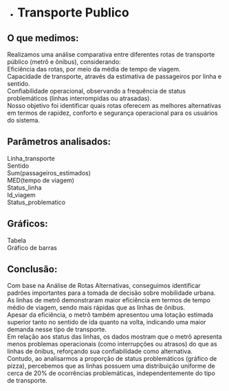 * # Transporte Publico

## O que medimos:  
Realizamos uma análise comparativa entre diferentes rotas de transporte público (metrô e ônibus), considerando:  
Eficiência das rotas, por meio da média de tempo de viagem.  
Capacidade de transporte, através da estimativa de passageiros por linha e sentido.  
Confiabilidade operacional, observando a frequência de status problemáticos (linhas interrompidas ou atrasadas).  
Nosso objetivo foi identificar quais rotas oferecem as melhores alternativas em termos de rapidez, conforto e segurança operacional para os usuários do sistema.  

## Parâmetros analisados:  
Linha_transporte  
Sentido  
Sum(passageiros_estimados)  
MED(tempo de viagem)  
Status_linha  
Id_viagem  
Status_problematico  

## Gráficos:  
Tabela  
Gráfico de barras  

## Conclusão:  
Com base na Análise de Rotas Alternativas, conseguimos identificar padrões importantes para a tomada de decisão sobre mobilidade urbana.  
As linhas de metrô demonstraram maior eficiência em termos de tempo médio de viagem, sendo mais rápidas que as linhas de ônibus.  
Apesar da eficiência, o metrô também apresentou uma lotação estimada superior tanto no sentido de ida quanto na volta, indicando uma maior demanda nesse tipo de transporte.  
Em relação aos status das linhas, os dados mostram que o metrô apresenta menos problemas operacionais (como interrupções ou atrasos) do que as linhas de ônibus, reforçando sua confiabilidade como alternativa.  
Contudo, ao analisarmos a proporção de status problemáticos (gráfico de pizza), percebemos que as linhas possuem uma distribuição uniforme de cerca de 20% de ocorrências problemáticas, independentemente do tipo de transporte.

